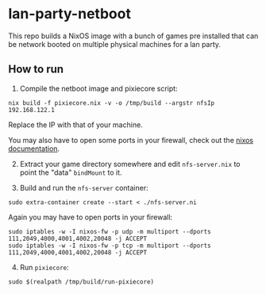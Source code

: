 # lan-party-netboot

This repo builds a NixOS image with a bunch of games pre installed that can be network booted on multiple physical machines for a lan party.

## How to run

1. Compile the netboot image and pixiecore script:

```
nix build -f pixiecore.nix -v -o /tmp/build --argstr nfsIp 192.168.122.1
```

Replace the IP with that of your machine.

You may also have to open some ports in your firewall, check out the [nixos documentation](https://nixos.wiki/wiki/Netboot).

2. Extract your game directory somewhere and edit `nfs-server.nix` to point the "data" `bindMount` to it.

3. Build and run the `nfs-server` container:

```
sudo extra-container create --start < ./nfs-server.ni
```

Again you may have to open ports in your firewall:

```
sudo iptables -w -I nixos-fw -p udp -m multiport --dports 111,2049,4000,4001,4002,20048 -j ACCEPT
sudo iptables -w -I nixos-fw -p tcp -m multiport --dports 111,2049,4000,4001,4002,20048 -j ACCEPT
```

4. Run `pixiecore`:

```
sudo $(realpath /tmp/build/run-pixiecore)
```
